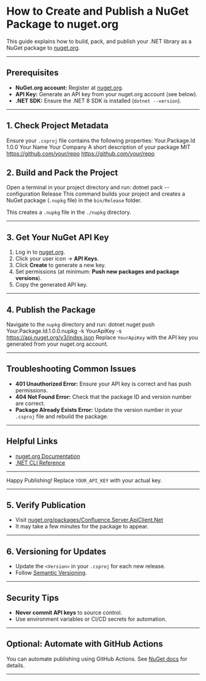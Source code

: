 ﻿# How to Create and Publish a NuGet Package to nuget.org

This guide explains how to build, pack, and publish your .NET library as a NuGet package to [nuget.org](https://www.nuget.org/).

---

## Prerequisites

- **NuGet.org account:** Register at [nuget.org](https://www.nuget.org/users/account/LogOn).
- **API Key:** Generate an API key from your nuget.org account (see below).
- **.NET SDK:** Ensure the .NET 8 SDK is installed (`dotnet --version`).

---

## 1. Check Project Metadata

Ensure your `.csproj` file contains the following properties:
<PackageId>Your.Package.Id</PackageId>
<Version>1.0.0</Version>
<Authors>Your Name</Authors>
<Company>Your Company</Company>
<Description>A short description of your package</Description>
<PackageLicense>MIT</PackageLicense>
<PackageProjectUrl>https://github.com/your/repo</PackageProjectUrl>
<RepositoryUrl>https://github.com/your/repo</RepositoryUrl>
## 2. Build and Pack the Project

Open a terminal in your project directory and run:
dotnet pack --configuration Release
This command builds your project and creates a NuGet package (`.nupkg` file) in the `bin/Release` folder.

This creates a `.nupkg` file in the `./nupkg` directory.

---

## 3. Get Your NuGet API Key

1. Log in to [nuget.org](https://www.nuget.org/).
2. Click your user icon → **API Keys**.
3. Click **Create** to generate a new key.
4. Set permissions (at minimum: **Push new packages and package versions**).
5. Copy the generated API key.

---

## 4. Publish the Package

Navigate to the `nupkg` directory and run:
dotnet nuget push Your.Package.Id.1.0.0.nupkg -k YourApiKey -s https://api.nuget.org/v3/index.json
Replace `YourApiKey` with the API key you generated from your nuget.org account.

---

## Troubleshooting Common Issues

- **401 Unauthorized Error:** Ensure your API key is correct and has push permissions.
- **404 Not Found Error:** Check that the package ID and version number are correct.
- **Package Already Exists Error:** Update the version number in your `.csproj` file and rebuild the package.

---

## Helpful Links

- [nuget.org Documentation](https://docs.nuget.org/)
- [.NET CLI Reference](https://docs.microsoft.com/en-us/dotnet/core/tools/)

---

Happy Publishing!
Replace `YOUR_API_KEY` with your actual key.

---

## 5. Verify Publication

- Visit [nuget.org/packages/Confluence.Server.ApiClient.Net](https://www.nuget.org/packages/Confluence.Server.ApiClient.Net)
- It may take a few minutes for the package to appear.

---

## 6. Versioning for Updates

- Update the `<Version>` in your `.csproj` for each new release.
- Follow [Semantic Versioning](https://semver.org/).

---

## Security Tips

- **Never commit API keys** to source control.
- Use environment variables or CI/CD secrets for automation.

---

## Optional: Automate with GitHub Actions

You can automate publishing using GitHub Actions. See [NuGet docs](https://docs.microsoft.com/en-us/nuget/nuget-org/publish-a-package) for details.

---
